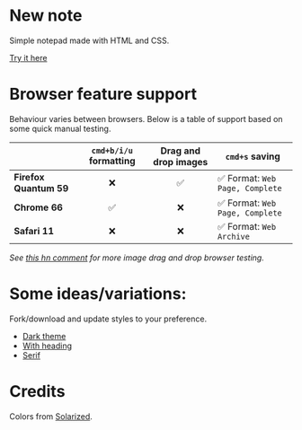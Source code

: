 # New note
Simple notepad made with HTML and CSS.

[Try it here](https://jjjjjjjjjjjjjjjjjjjj.github.io/new-note/)

# Browser feature support

Behaviour varies between browsers. Below is a table of support based on some quick manual testing.

|               | `cmd+b/i/u` formatting      | Drag and drop images | `cmd+s` saving | 
| -------------------------|:---------------------------:|:--------------------:|-------------------|
| **Firefox Quantum 59**   |❌                           |✅                   |✅ Format: `Web Page, Complete`  |
| **Chrome 66**            |✅                           |❌                     |✅ Format: `Web Page, Complete` | 
| **Safari 11**            |❌                           |❌                      |✅ Format: `Web Archive`                     |


*See [this hn comment](https://news.ycombinator.com/item?id=17004155) for more image drag and drop browser testing.*


# Some ideas/variations:

Fork/download and update styles to your preference.

* [Dark theme](https://jjjjjjjjjjjjjjjjjjjj.github.io/new-note/dark.html) 
* [With heading](https://jjjjjjjjjjjjjjjjjjjj.github.io/new-note/with-heading.html)
* [Serif](https://jjjjjjjjjjjjjjjjjjjj.github.io/new-note/serif.html)

# Credits
Colors from [Solarized](https://github.com/altercation/solarized).
